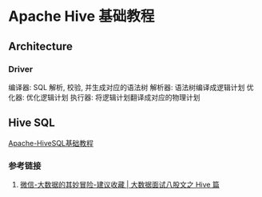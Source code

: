 # Apache Hive 基础教程



## Architecture


### Driver

编译器: SQL 解析, 校验, 并生成对应的语法树
解析器: 语法树编译成逻辑计划
优化器: 优化逻辑计划
执行器: 将逻辑计划翻译成对应的物理计划

## Hive SQL

[Apache-HiveSQL基础教程](work/component/Big-Data/Apache-Hive/Apache-HiveSQL基础教程.md)


### 参考链接
1. [微信-大数据的其妙冒险-建议收藏 | 大数据面试八股文之 Hive 篇](https://mp.weixin.qq.com/s/1IxDbMs1dSY0zMVveYDxRQ)